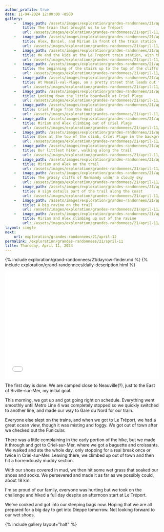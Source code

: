 ```yaml
---
author_profile: true
date: 11-04-2024 12:00:00 -0500
gallery: 
    -   image_path: /assets/images/exploration/grandes-randonnees/21/april-11/small/141552.jpg
        title: The train that brought us to Le Tréport
        url: /assets/images/exploration/grandes-randonnees/21/april-11/large/141552.jpg
    -   image_path: /assets/images/exploration/grandes-randonnees/21/april-11/small/141714.jpg
        title: Alex, Daniel, and Miriam in front of the train station
        url: /assets/images/exploration/grandes-randonnees/21/april-11/large/141714.jpg
    -   image_path: /assets/images/exploration/grandes-randonnees/21/april-11/small/141800.jpg
        title: Me and the kids at the Le Treport train station, with the foggy town behind
        url: /assets/images/exploration/grandes-randonnees/21/april-11/large/141800.jpg
    -   image_path: /assets/images/exploration/grandes-randonnees/21/april-11/small/143251.jpg
        title: The beginning of the stairs up to the top of the cliffs, the GR21 sign above
        url: /assets/images/exploration/grandes-randonnees/21/april-11/large/143251.jpg
    -   image_path: /assets/images/exploration/grandes-randonnees/21/april-11/small/160150.jpg
        title: At Mesnil-val-Plage, on a pretty street that leads out to the sea
        url: /assets/images/exploration/grandes-randonnees/21/april-11/large/160150.jpg
    -   image_path: /assets/images/exploration/grandes-randonnees/21/april-11/small/170840.jpg
        title: Looking down the little boardwalk at Criel Plage
        url: /assets/images/exploration/grandes-randonnees/21/april-11/large/170840.jpg
    -   image_path: /assets/images/exploration/grandes-randonnees/21/april-11/small/173953.jpg
        title: Criel Plage from the West side
        url: /assets/images/exploration/grandes-randonnees/21/april-11/large/173953.jpg
    -   image_path: /assets/images/exploration/grandes-randonnees/21/april-11/small/174652.jpg
        title: Miriam and Alex climbing out of Criel Plage
        url: /assets/images/exploration/grandes-randonnees/21/april-11/large/174652.jpg
    -   image_path: /assets/images/exploration/grandes-randonnees/21/april-11/small/174938.jpg
        title: Alex at the top of the climb, Criel Plage in the background
        url: /assets/images/exploration/grandes-randonnees/21/april-11/large/174938.jpg
    -   image_path: /assets/images/exploration/grandes-randonnees/21/april-11/small/180641.jpg
        title: Our littlest hiker, walking along the trail
        url: /assets/images/exploration/grandes-randonnees/21/april-11/large/180641.jpg
    -   image_path: /assets/images/exploration/grandes-randonnees/21/april-11/small/180650.jpg
        title: Miriam and Alex on the trail
        url: /assets/images/exploration/grandes-randonnees/21/april-11/large/180650.jpg
    -   image_path: /assets/images/exploration/grandes-randonnees/21/april-11/small/183552.jpg
        title: The grassy cliffs of Normandy under a cloudy sky
        url: /assets/images/exploration/grandes-randonnees/21/april-11/large/183552.jpg
    -   image_path: /assets/images/exploration/grandes-randonnees/21/april-11/small/190359.jpg
        title: A sign details part of the trail along the coast
        url: /assets/images/exploration/grandes-randonnees/21/april-11/large/190359.jpg
    -   image_path: /assets/images/exploration/grandes-randonnees/21/april-11/small/193915.jpg
        title: A big ravine on the trail
        url: /assets/images/exploration/grandes-randonnees/21/april-11/large/193915.jpg
    -   image_path: /assets/images/exploration/grandes-randonnees/21/april-11/small/194628.jpg
        title: Miriam and Alex climbing up out of the ravine
        url: /assets/images/exploration/grandes-randonnees/21/april-11/large/194628.jpg
layout: single
next:
    url: exploration/grandes-randonnees/21/april-12
permalink: /exploration/grandes-randonnees/21/april-11
title: Thursday, April 11, 2024
---
```

{% include exploration/grand-randonnees/21/dayrow-finder.md %}
{% include exploration/grand-randonnees/daily-description.html %}

<iframe width="100%" height="350px" frameborder="0" allowfullscreen allow="geolocation" src="//umap.openstreetmap.fr/fr/map/april-11-2024-on-the-gr21_1064825?scaleControl=true&miniMap=false&scrollWheelZoom=true&zoomControl=true&editMode=disabled&moreControl=true&searchControl=false&tilelayersControl=true&embedControl=null&datalayersControl=false&onLoadPanel=none&captionBar=false&captionMenus=false&captionControl=false&locateControl=false&editinosmControl=false#11/50.0416/1.3005"></iframe>

The first day is done. We are camped close to Neauville(?), just to the East of Biville-sur-Mer, my initial goal.

This morning, we got up and got going right on schedule. Everything went smoothly until Metro Line 4 was completely stopped so we quickly switched to another line, and made our way to Gare du Nord for our train.

Everyone else slept on the trains, and when we got to Le Tréport, we had a great ocean view, though it was misting and foggy. We got out of town after we checked out the Funicular.

There was a little complaining in the early portion of the hike, but we made it through and got to Criel-sur-Mer, where we got a baguette and croissants. We walked and ate the whole day, only stopping for a real break once or twice in Criel-sur-Mer. Leaving there, we climbed up out of town and then hit a horrendously muddy section.

With our shoes covered in mud, we then hit some wet grass that soaked our shoes and socks. We persevered and made it as far as we possibly could, about 18 km.

I'm so proud of our family, everyone was hurting but we took on the challenge and hiked a full day despite an afternoon start at Le Tréport.

We've cooked and got into our sleeping bags now. Hoping that we are all prepared for a big day to get into Dieppe tomorrow. Not looking forward to our wet shoes.

{% include gallery layout="half" %}